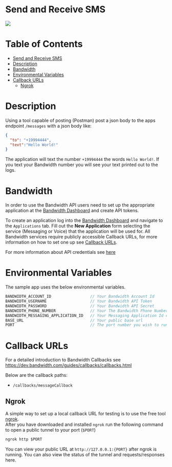 # Send and Receive SMS
<a href="http://dev.bandwidth.com"><img src="https://s3.amazonaws.com/bwdemos/BW-VMP.png"/></a>
</div>

 # Table of Contents

<!-- TOC -->

- [Send and Receive SMS](#send-and-receive-sms)
- [Description](#description)
- [Bandwidth](#bandwidth)
- [Environmental Variables](#environmental-variables)
- [Callback URLs](#callback-urls)
    - [Ngrok](#ngrok)

<!-- /TOC -->

# Description
Using a tool capable of posting (Postman) post a json body to the apps endpoint `/messages` with a json body like:
```json
{
  "to": "+19994444",
  "text":"Hello World!"
}
```
The application will text the number `+19994444` the words `Hello World!`.
If you text your Bandwidth number you will see your text printed out to the logs.


# Bandwidth

In order to use the Bandwidth API users need to set up the appropriate application at the [Bandwidth Dashboard](https://dashboard.bandwidth.com/) and create API tokens.

To create an application log into the [Bandwidth Dashboard](https://dashboard.bandwidth.com/) and navigate to the `Applications` tab.  Fill out the **New Application** form selecting the service (Messaging or Voice) that the application will be used for.  All Bandwidth services require publicly accessible Callback URLs, for more information on how to set one up see [Callback URLs](#callback-urls).

For more information about API credentials see [here](https://dev.bandwidth.com/guides/accountCredentials.html#top)

# Environmental Variables
The sample app uses the below environmental variables.
```java
BANDWIDTH_ACCOUNT_ID                 // Your Bandwidth Account Id
BANDWIDTH_USERNAME                   // Your Bandwidth API Token
BANDWIDTH_PASSWORD                   // Your Bandwidth API Secret
BANDWIDTH_PHONE_NUMBER               // Your The Bandwidth Phone Number (E164 Format)
BANDWIDTH_MESSAGING_APPLICATION_ID   // Your Messaging Application Id created in the dashboard
BASE_URL                             // Your public base url
PORT                                 // The port number you wish to run the sample on
```

# Callback URLs

For a detailed introduction to Bandwidth Callbacks see https://dev.bandwidth.com/guides/callbacks/callbacks.html

Below are the callback paths:
* `/callbacks/messageCallback`

## Ngrok

A simple way to set up a local callback URL for testing is to use the free tool [ngrok](https://ngrok.com/).  
After you have downloaded and installed `ngrok` run the following command to open a public tunnel to your port (`$PORT`)
```cmd
ngrok http $PORT
```
You can view your public URL at `http://127.0.0.1:{PORT}` after ngrok is running.  You can also view the status of the tunnel and requests/responses here.
